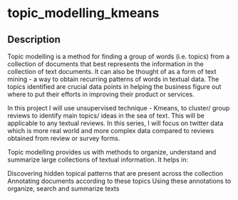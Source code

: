 # topic_modelling_kmeans

## Description

Topic modelling is a method for finding a group of words (i.e. topics) from a collection of documents that best represents the information in the collection of text documents. It can also be thought of as a form of text mining - a way to obtain recurring patterns of words in textual data. The topics identified are crucial data points in helping the business figure out where to put their efforts in improving their product or services.

In this project I will use unsupervised technique - Kmeans, to cluster/ group reviews to identify main topics/ ideas in the sea of text. This will be applicable to any textual reviews. In this series, I will focus on twitter data which is more real world and more complex data compared to reviews obtained from review or survey forms.

Topic modelling provides us with methods to organize, understand and summarize large collections of textual information. It helps in:

Discovering hidden topical patterns that are present across the collection
Annotating documents according to these topics
Using these annotations to organize, search and summarize texts
